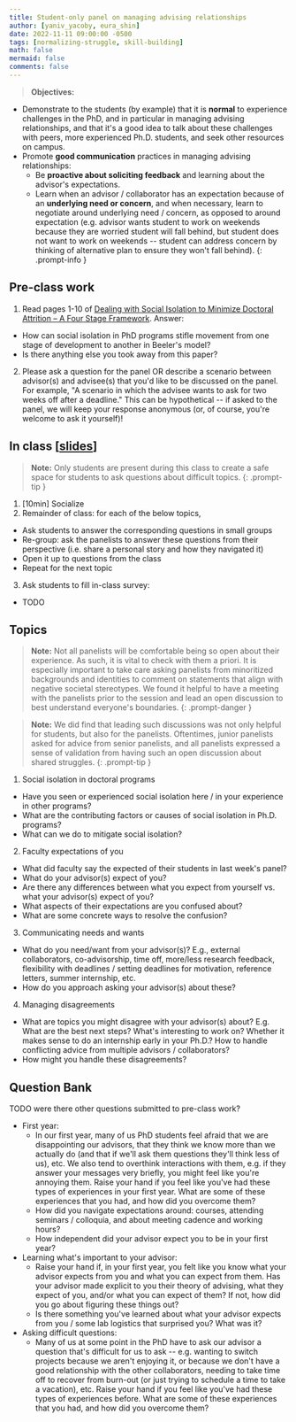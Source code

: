 ```yaml
---
title: Student-only panel on managing advising relationships
author: [yaniv_yacoby, eura_shin]
date: 2022-11-11 09:00:00 -0500
tags: [normalizing-struggle, skill-building]
math: false
mermaid: false
comments: false
---
```


> **Objectives:**
* Demonstrate to the students (by example) that it is **normal** to experience challenges in the PhD, and in particular in managing advising relationships, and that it's a good idea to talk about these challenges with peers, more experienced Ph.D. students, and seek other resources on campus.
* Promote **good communication** practices in managing advising relationships:
  * Be **proactive about soliciting feedback** and learning about the advisor's expectations.
  * Learn when an advisor / collaborator has an expectation because of an **underlying need or concern**, and when necessary, learn to negotiate around underlying need / concern, as opposed to around expectation (e.g. advisor wants student to work on weekends because they are worried student will fall behind, but student does not want to work on weekends -- student can address concern by thinking of alternative plan to ensure they won't fall behind).
{: .prompt-info }


## Pre-class work
1. Read pages 1-10 of [Dealing with Social Isolation to Minimize Doctoral Attrition – A Four Stage Framework](http://www.ijds.org/Volume2/IJDSv2p033-049Ali28.pdf). Answer:
  * How can social isolation in PhD programs stifle movement from one stage of development to another in Beeler's model?
  * Is there anything else you took away from this paper? 
2. Please ask a question for the panel OR describe a scenario between advisor(s) and advisee(s) that you'd like to be discussed on the panel. For example, "A scenario in which the advisee wants to ask for two weeks off after a deadline." This can be hypothetical -- if asked to the panel, we will keep your response anonymous (or, of course, you're welcome to ask it yourself)! 


## In class \[[slides](https://docs.google.com/presentation/d/1NZTPWdXZvdKvstrT0ZnjvlLDE4a-8XLXZKm_-8ttUig/edit#slide=id.p)\]

> **Note:** Only students are present during this class to create a safe space for students to ask questions about difficult topics. 
{: .prompt-tip }

1. [10min] Socialize
2. Remainder of class: for each of the below topics, 
  * Ask students to answer the corresponding questions in small groups
  * Re-group: ask the panelists to answer these questions from their perspective (i.e. share a personal story and how they navigated it)
  * Open it up to questions from the class
  * Repeat for the next topic
3. Ask students to fill in-class survey:
  * TODO


## Topics

> **Note:** Not all panelists will be comfortable being so open about their experience. As such, it is vital to check with them a priori. It is especially important to take care asking panelists from minoritized backgrounds and identities to comment on statements that align with negative societal stereotypes. We found it helpful to have a meeting with the panelists prior to the session and lead an open discussion to best understand everyone's boundaries. 
{: .prompt-danger }

> **Note:** We did find that leading such discussions was not only helpful for students, but also for the panelists. Oftentimes, junior panelists asked for advice from senior panelists, and all panelists expressed a sense of validation from having such an open discussion about shared struggles. 
{: .prompt-tip }

1. Social isolation in doctoral programs
  * Have you seen or experienced social isolation here / in your experience in other programs?
  * What are the contributing factors or causes of social isolation in Ph.D. programs?
  * What can we do to mitigate social isolation?
2. Faculty expectations of you
  * What did faculty say the expected of their students in last week's panel? 
  * What do your advisor(s) expect of you?
  * Are there any differences between what you expect from yourself vs. what your advisor(s) expect of you?
  * What aspects of their expectations are you confused about?
  * What are some concrete ways to resolve the confusion?
3. Communicating needs and wants
  * What do you need/want from your advisor(s)? E.g., external collaborators, co-advisorship, time off, more/less research feedback, flexibility with deadlines / setting deadlines for motivation, reference letters, summer internship, etc.
  * How do you approach asking your advisor(s) about these?
4. Managing disagreements
  * What are topics you might disagree with your advisor(s) about? E.g. What are the best next steps? What's interesting to work on? Whether it makes sense to do an internship early in your Ph.D.? How to handle conflicting advice from multiple advisors / collaborators?
  * How might you handle these disagreements? 



## Question Bank

TODO were there other questions submitted to pre-class work?

* First year:
  * In our first year, many of us PhD students feel afraid that we are disappointing our advisors, that they think we know more than we actually do (and that if we'll ask them questions they'll think less of us), etc. We also tend to overthink interactions with them, e.g. if they answer your messages very briefly, you might feel like you're annoying them. Raise your hand if you feel like you've had these types of experiences in your first year. What are some of these experiences that you had, and how did you overcome them?
  * How did you navigate expectations around: courses, attending seminars / colloquia, and about meeting cadence and working hours?
  * How independent did your advisor expect you to be in your first year?
* Learning what's important to your advisor: 
  * Raise your hand if, in your first year, you felt like you know what your advisor expects from you and what you can expect from them. Has your advisor made explicit to you their theory of advising, what they expect of you, and/or what you can expect of them? If not, how did you go about figuring these things out?
  * Is there something you've learned about what your advisor expects from you / some lab logistics that surprised you? What was it?
* Asking difficult questions:
  * Many of us at some point in the PhD have to ask our advisor a question that's difficult for us to ask -- e.g. wanting to switch projects because we aren't enjoying it, or because we don't have a good relationship with the other collaborators, needing to take time off to recover from burn-out (or just trying to schedule a time to take a vacation), etc. Raise your hand if you feel like you've had these types of experiences before. What are some of these experiences that you had, and how did you overcome them?

